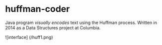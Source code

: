 # huffman-coder

Java program *visually encodes* text using the Huffman process. Written in 2014 as a Data Structures project at Columbia.

![interface] (/huff1.png)
